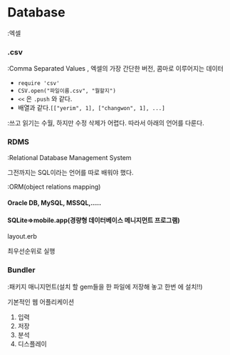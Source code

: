 # Database

:엑셀



### .csv

:Comma Separated Values , 엑셀의 가장 간단한 버전, 콤마로 이루어지는 데이터

- `require 'csv'`
- `CSV.open("파일이름.csv", "뭘할지")`
- `<<`  은 `.push` 와 같다.
- 배열과 같다.`[["yerim", 1], ["changwon", 1], ...]`



:쓰고 읽기는 수월, 하지만 수정 삭제가 어렵다. 따라서 아래의 언어를 다룬다.

### RDMS

:Relational Database Management System

그전까지는 SQL이라는 언어를 따로 배워야 했다.

:ORM(object relations mapping)

#### Oracle DB, MySQL, MSSQL,.....

#### SQLite=>mobile.app(경량형 데이터베이스 메니지먼트 프로그램)



layout.erb

최우선순위로 실행











### Bundler

:패키지 매니지먼트(설치 할 gem들을 한 파일에 저장해 놓고 한번 에 설치!!)



















기본적인 웹 어플리케이션

1. 입력
2. 저장
3. 분석
4. 디스플레이

